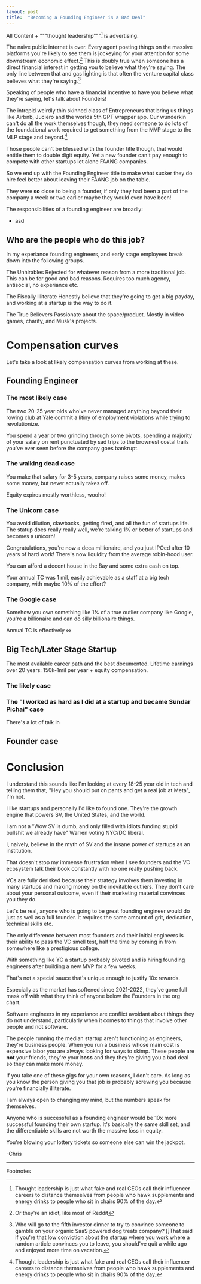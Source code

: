 ```yaml
---
layout: post
title:  "Becoming a Founding Engineer is a Bad Deal"
---
```

All Content + """thought leadership"""[^1] is advertising. 

The naive public internet is over. Every agent posting things on the massive platforms you're likely to see them is jockeying for your attention for some downstream economic effect.[^2] This is doubly true when someone has a direct financial interest in getting you to believe what they're saying. The only line between that and gas lighting is that often the venture capital class believes what they're saying.[^3]

Speaking of people who have a financial incentive to have you believe what they're saying, let's talk about Founders! 

The intrepid weirdly thin skinned class of Entrepreneurs that bring us things like Airbnb, Juciero and the worlds 5th GPT wrapper app. Our wunderkin can't do all the work themselves though, they need someone to do lots of the foundational work required to get something from the MVP stage to the MLP stage and beyond.[^1]

Those people can't be blessed with the founder title though, that would entitle them to double digit equity. Yet a new founder can't pay enough to compete with other startups let alone FAANG companies. 

So we end up with the Founding Engineer title to make what sucker they do hire feel better about leaving their FAANG job on the table. 

They were **so** close to being a founder, if only they had been a part of the company a week or two earlier maybe they would even have been!

The responsibilities of a founding engineer are broadly: 
* asd
## Who are the people who do this job? 

In my experiance founding engineers, and early stage employees break down into the following groups. 

The Unhirables 
Rejected for whatever reason from a more traditional job. This can be for good and bad reasons. Requires too much agency, antisocial, no experiance etc. 

The Fiscally Illiterate 
Honestly believe that they're going to get a big payday, and working at a startup is the way to do it. 

The True Believers
Passionate about the space/product. Mostly in video games, charity, and Musk's projects.
# Compensation curves
Let's take a look at likely compensation curves from working at these. 
## Founding Engineer 
### The most likely case
The two 20-25 year olds who've never managed anything beyond their rowing club at Yale commit a litiny of employment violations while trying to revolutionize. 

You spend a year or two grinding through some pivots, spending a majority of your salary on rent punctuated by sad trips to the brownest costal trails you've ever seen before the company goes bankrupt.
### The walking dead case
You make that salary for 3-5 years, company raises some money, makes some money, but never actually takes off. 

Equity expires mostly worthless, wooho! 
### The Unicorn case
You avoid dilution, clawbacks, getting fired, and all the fun of startups life. The statup does really really well, we're talking 1% or better of startups and becomes a unicorn! 

Congratulations, you're now a deca millionaire, and you just IPOed after 10 years of hard work! There's now liquidity from the average robin-hood user. 

You can afford a decent house in the Bay and some extra cash on top. 

Your annual TC was 1 mil, easily achievable as a staff at a big tech company, with maybe 10% of the effort?
### The Google case
Somehow you own something like 1% of a true outlier company like Google, you're a billionaire and can do silly billionaire things.

Annual TC is effectively ∞
## Big Tech/Later Stage Startup 
The most available career path and the best documented. 
Lifetime earnings over 20 years: 150k-1mil per year + equity compensation. 
### The likely case

### The "I worked as hard as I did at a startup and became Sundar Pichai" case

There's a lot of talk in 

## Founder case

# Conclusion
I understand this sounds like I'm looking at every 18-25 year old in tech and telling them that, "Hey you should put on pants and get a real job at Meta", I'm not.

I like startups and personally I'd like to found one. They're the growth engine that powers SV, the United States, and the world. 

I am not a "Wow SV is dumb, and only filled with idiots funding stupid bullshit we already have" Warren voting NYC/DC liberal. 

I, naively, believe in the myth of SV and the insane power of startups as an institution. 

That doesn't stop my immense frustration when I see founders and the VC ecosystem talk their book constantly with no one really pushing back. 

VCs are fully derisked because their strategy involves them investing in many startups and making money on the inevitable outliers. They don't care about your personal outcome, even if their marketing material convinces you they do. 

Let's be real, anyone who is going to be great founding engineer would do just as well as a full founder. It requires the same amount of grit, dedication, technical skills etc. 

The only difference between most founders and their initial engineers is their ability to pass the VC smell test, half the time by coming in from somewhere like a prestigious college. 

With something like YC a startup probably pivoted and is hiring founding engineers after building a new MVP for a few weeks.

That's not a special sauce that's unique enough to justify 10x rewards.

Especially as the market has softened since 2021-2022, they've gone full mask off with what they think of anyone below the Founders in the org chart. 

Software engineers in my experiance are conflict avoidant about things they do not understand, particularly when it comes to things that involve other people and not software. 

The people running the median startup aren't functioning as engineers, they're business people. When you run a business whose main cost is expensive labor you are always looking for ways to skimp. These people are **not** your friends, they're your **boss** and they they're giving you a bad deal so they can make more money.

If you take one of these gigs for your own reasons, I don't care. 
As long as you know the person giving you that job is probably screwing you because you're financially illiterate.

I am always open to changing my mind, but the numbers speak for themselves.

Anyone who is successful as a founding engineer would be 10x more successful founding their own startup. It's basically the same skill set, and the differentiable skills are not worth the massive loss in equity. 

You're blowing your lottery tickets so someone else can win the jackpot.

-Chris

***
Footnotes
[^1]: Thought leadership is just what fake and real CEOs call their influencer careers to distance themselves from people who hawk supplements and energy drinks to people who sit in chairs 90% of the day.
[^2]: Or they're an idiot, like most of Reddit 
[^2]: Because the loudest ones, generally, have no idea what they're talking about
[^3]: Who will go to the fifth investor dinner to try to convince someone to gamble on your organic SaaS powered dog treats company?
[]That said if you're that low conviction about the startup where you work where a random article convinces you to leave, you should've quit a while ago and enjoyed more time on vacation.
